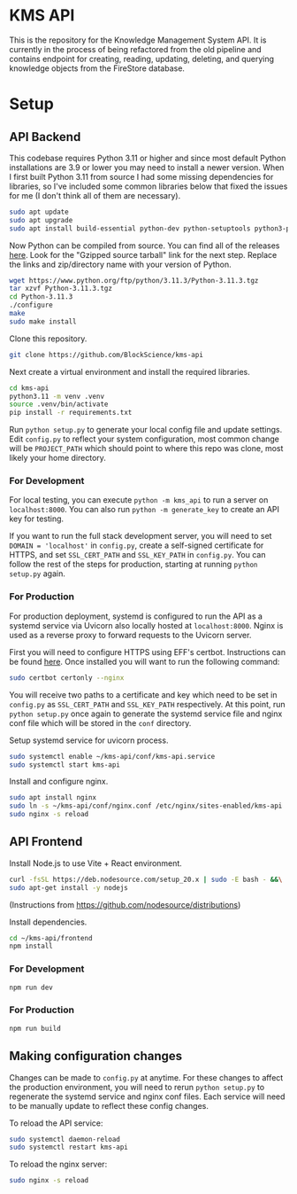 # KMS API

This is the repository for the Knowledge Management System API. It is currently in the process of being refactored from the old pipeline and contains endpoint for creating, reading, updating, deleting, and querying knowledge objects from the FireStore database.

# Setup
## API Backend

This codebase requires Python 3.11 or higher and since most default Python installations are 3.9 or lower you may need to install a newer version. When I first built Python 3.11 from source I had some missing dependencies for libraries, so I've included some common libraries below that fixed the issues for me (I don't think all of them are necessary).

```bash
sudo apt update
sudo apt upgrade
sudo apt install build-essential python-dev python-setuptools python3-pip python3-smbus libncursesw5-dev libgdbm-dev libc6-dev zlib1g-dev libsqlite3-dev tk-dev libssl-dev openssl libffi-dev
```

Now Python can be compiled from source. You can find all of the releases [here](https://www.python.org/downloads/source/). Look for the "Gzipped source tarball" link for the next step. Replace the links and zip/directory name with your version of Python.

```bash
wget https://www.python.org/ftp/python/3.11.3/Python-3.11.3.tgz
tar xzvf Python-3.11.3.tgz
cd Python-3.11.3
./configure
make
sudo make install
```
Clone this repository.
```bash
git clone https://github.com/BlockScience/kms-api
```
Next create a virtual environment and install the required libraries.

```bash
cd kms-api
python3.11 -m venv .venv
source .venv/bin/activate
pip install -r requirements.txt
```
Run `python setup.py` to generate your local config file and update settings.
Edit `config.py` to reflect your system configuration, most common change will be `PROJECT_PATH` which should point to where this repo was clone, most likely your home directory.

### For Development
For local testing, you can execute `python -m kms_api` to run a server on `localhost:8000`. You can also run `python -m generate_key` to create an API key for testing.

If you want to run the full stack development server, you will need to set `DOMAIN = 'localhost'` in `config.py`, create a self-signed certificate for HTTPS, and set `SSL_CERT_PATH` and `SSL_KEY_PATH` in `config.py`. You can follow the rest of the steps for production, starting at running `python setup.py` again.

### For Production
For production deployment, systemd is configured to run the API as a systemd service via Uvicorn also locally hosted at `localhost:8000`. Nginx is used as a reverse proxy to forward requests to the Uvicorn server.

First you will need to configure HTTPS using EFF's certbot. Instructions can be found [here](https://certbot.eff.org/instructions?ws=nginx&os=ubuntufocal). Once installed you will want to run the following command:
```bash
sudo certbot certonly --nginx
```
You will receive two paths to a certificate and key which need to be set in `config.py` as `SSL_CERT_PATH` and `SSL_KEY_PATH` respectively. At this point, run `python setup.py` once again to generate the systemd service file and nginx conf file which will be stored in the `conf` directory.

Setup systemd service for uvicorn process.

```bash
sudo systemctl enable ~/kms-api/conf/kms-api.service
sudo systemctl start kms-api
```

Install and configure nginx.

```bash
sudo apt install nginx
sudo ln -s ~/kms-api/conf/nginx.conf /etc/nginx/sites-enabled/kms-api
sudo nginx -s reload
```

## API Frontend

Install Node.js to use Vite + React environment.
```bash
curl -fsSL https://deb.nodesource.com/setup_20.x | sudo -E bash - &&\
sudo apt-get install -y nodejs
```
(Instructions from https://github.com/nodesource/distributions)

Install dependencies.
```bash
cd ~/kms-api/frontend
npm install
```

### For Development

```bash
npm run dev
```

### For Production

```bash
npm run build
```

## Making configuration changes

Changes can be made to `config.py` at anytime. For these changes to affect the production environment, you will need to rerun `python setup.py` to regenerate the systemd service and nginx conf files. Each service will need to be manually update to reflect these config changes.

To reload the API service:
```bash
sudo systemctl daemon-reload
sudo systemctl restart kms-api
```

To reload the nginx server:
```bash
sudo nginx -s reload
```
